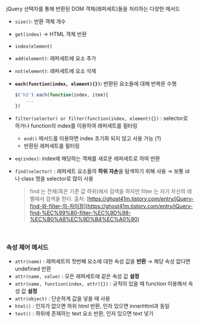 jQuery 선택자를 통해 반환된 DOM 객체(래퍼세트)들을 처리하는 다양한 메서드

- `size()`: 반환 객체 개수
- `get(index)` → HTML 객체 반환
- `index(element)`
- `add(element)`: 래퍼세트에 요소 추가
- `not(element)`: 래퍼세트에 요소 삭제
- **`each(function(index, element){})`:** 반환된 요소들에 대해 반복문 수행

    ```jsx
    $('h2').each(function(index, item){
    	...
    })
    ```

- `filter(selector) or filter(function(index, element){})` : selector로 하거나 function의 index를 이용하여 래퍼세트를 필터링
    - `end()` 메서드를 이용하면 index 초기화 되지 않고 사용 가능 (?)
    - 반환된 래퍼세트를 필터링
- `eq(index)`: index에 해당하는 객체를 새로운 래퍼세트로 하여 반환
- `find(selector)` : 래퍼세트 요소들의 **하위 자손**을 탐색하기 위해 사용 → 보통 id 나 class 명을 selector로 많이 사용

    > find 는 전체(혹은 기준 값 하위)에서 검색을 하지만 filter 는 자기 자신의 레벨에서 검색을 한다.
    출처: [https://ghost41m.tistory.com/entry/jQuery-find-와-filter-의-차이점](https://ghost41m.tistory.com/entry/jQuery-find-%EC%99%80-filter-%EC%9D%98-%EC%B0%A8%EC%9D%B4%EC%A0%90)

<br>

### 속성 제어 메서드

- `attr(name)` : 래퍼세트의 첫번째 요소에 대한 속성 값을 **반환** → 해당 속성 없다면 undefined 반환
- `attr(name, value)` : 모든 래퍼세트에 같은 속성 값 **설정**
- `attr(name, function(index, attr){})` : 규칙이 있을 때 function 이용해서 속성 값 **설정**
- `attr(object)` : 단순하게 값을 넣을 때 사용
- `html()` : 인자가 없으면 하위 html 반환, 인자 있으면 innerHtml과 동일
- `text()` : 하위에 존재하는 text 요소 반환, 인자 있으면 text 넣기